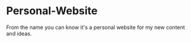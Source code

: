 # Personal-Website
From the name you can know it's a personal website for my new content and ideas.
